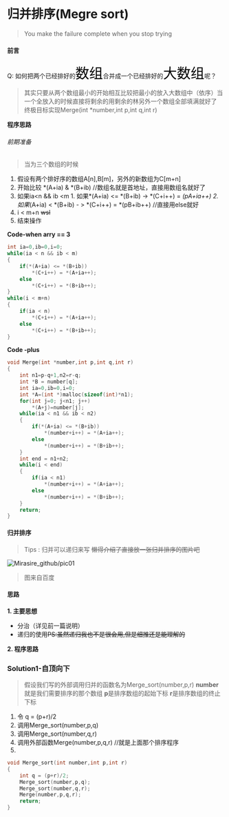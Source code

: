 # 归并排序(Megre sort)

> You make the failure complete when you stop trying

#### 前言
Q:	 如何把两个已经排好的<font color='black' size=6>数组</font>合并成一个已经排好的<font color='black' size=6>大数组</font>呢？

> 其实只要从两个数组最小的开始相互比较把最小的放入大数组中（依序）当一个全放入的时候直接将剩余的用剩余的林另外一个数组全部填满就好了
> 终极目标实现Merge(int *number,int p,int q,int r)

**程序思路**

###### 前期准备

>当为三个数组的时候
1. 假设有两个排好序的数组A[n],B[m]，另外的新数组为C[m+n]
2. 开始比较  *(A+ia)  &  *(B+ib) //数组名就是首地址，直接用数组名就好了
  3. 如果ia<n && ib <m 
           1. 如果*(A+ia)  <=  *(B+ib)   ->   *(C+i++)  =   *(pA+ia++)
           2. 如果*(A+ia)  <  *(B+ib)   - >  *(C+i++)  =  *(pB+ib++)   //直接用else就好
  4. i < m+n ~~wsl~~
5. 结束操作

**Code-when arry == 3**
```c
int ia=0,ib=0,i=0;
while(ia < n && ib < m)
{
    if(*(A+ia) <= *(B+ib))
        *(C+i++) = *(A+ia++);
    else
        *(C+i++) = *(B+ib++);
}
while(i < m+n)
{
    if(ia < n)
        *(C+i++) = *(A+ia++);
    else   
        *(C+i++) = *(B+ib++);
}
```
**Code -plus**
```c
void Merge(int *number,int p,int q,int r)
{
	int n1=p-q+1,n2=r-q;
	int *B = number[q];
	int ia=0,ib=0,i=0;
	int *A=(int *)malloc(sizeof(int)*n1);
	for(int j=0; j<n1; j++)
		*(A+j)=number[j];
	while(ia < n1 && ib < n2)
	{
        if(*(A+ia) <= *(B+ib))
        	*(number+i++) = *(A+ia++);
        else
        	*(number+i++) = *(B+ib++);
	}
	int end = n1+n2;
	while(i < end)
	{
        if(ia < n1)
        	*(number+i++) = *(A+ia++);
        else
        	*(number+i++) = *(B+ib++);
	}
	return;
}
```

#### 归并排序
>Tips : 归并可以递归来写
>~~懒得介绍了直接放一张归并排序的图片吧~~


![Mirasire_github/pic01](https://raw.githubusercontent.com/Mirasire/study-notes/master/pic/Merge_sort.png)


> 图来自百度

#### 思路

**1. 主要思想**

 - 分治（详见前一篇说明）
 - 递归的使用~~PS:虽然递归我也不是很会用,但是细推还是能理解的~~

**2. 程序思路**
### Solution1-自顶向下
>  假设我们写的外部调用归并的函数名为Merge_sort(number,p,r) 
>   **number** 就是我们需要排序的那个数组
>   **p**是排序数组的起始下标
>   **r**是排序数组的终止下标

1. 令  q = (p+r)/2
2. 调用Merge_sort(number,p,q)
3. 调用Merge_sort(number,q,r)
4. 调用外部函数Merge(number,p,q,r)	//就是上面那个排序程序
5. 
```c
void Merge_sort(int number,int p,int r)
{
	int q = (p+r)/2;
	Merge_sort(number,p,q);
	Merge_sort(number,q,r);
	Merge(number,p,q,r);
	return;    
}
```